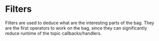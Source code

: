 # Filters

Filters are used to deduce what are the interesting parts of the bag.
They are the first operators to work on the bag, since they can significantly reduce runtime of the topic callbacks/handlers.